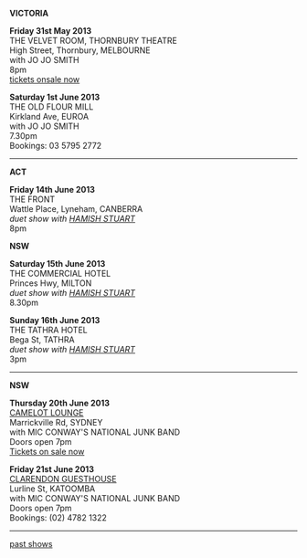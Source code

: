 **VICTORIA**      

**Friday 31st May 2013**   
THE VELVET ROOM, THORNBURY THEATRE     
High Street, Thornbury, MELBOURNE  
with JO JO SMITH   
8pm  
[tickets onsale now][118]              

**Saturday 1st June 2013**   
THE OLD FLOUR MILL       
Kirkland Ave, EUROA    
with JO JO SMITH   
7.30pm  
Bookings: 03 5795 2772  

* * * * *     

**ACT**
      
**Friday 14th June 2013**  
THE FRONT    
Wattle Place, Lyneham, CANBERRA    
*duet show with [HAMISH STUART][97]*      
8pm     

**NSW**

**Saturday 15th June 2013**  
THE COMMERCIAL HOTEL    
Princes Hwy, MILTON    
*duet show with [HAMISH STUART][97]*      
8.30pm     

**Sunday 16th June 2013**  
THE TATHRA HOTEL    
Bega St, TATHRA    
*duet show with [HAMISH STUART][97]*      
3pm     

* * * * *      

**NSW** 

**Thursday 20th June 2013**  
[CAMELOT LOUNGE][90]        
Marrickville Rd, SYDNEY      
with MIC CONWAY'S NATIONAL JUNK BAND        
Doors open 7pm   
[Tickets on sale now][122.1]       

**Friday 21st June 2013**  
[CLARENDON GUESTHOUSE][91]        
Lurline St, KATOOMBA        
with MIC CONWAY'S NATIONAL JUNK BAND        
Doors open 7pm   
Bookings: (02) 4782 1322 

* * * * *    

[past shows][archive]

[archive]: ?p=shows/archive/

[50]: http://northcotesocialclub.com/
[3.2]: http://www.thebasement.com.au/
[81]: http://www.pietabrown.com
[88]: http://www.facebook.com/pages/Beetle-Bar/125772420775772
[89]: http://www.royalexchangenewcastle.com.au/
[90]: http://www.camelotlounge.com/
[90.1]: http://www.trybooking.com/RWU
[91]: http://www.clarendonguesthouse.com.au/
[93]: http://www.caravanmusic.com.au
[94]: http://wheatsheafhotel.com.au/gigs
[95]: http://www.bellaunion.com.au
[96]: http://www.jojosmithsoul.com/
[96.1]: http://www.myspace.com/sweetjeanmusic
[96.2]: http://www.myspace.com/jimdowling
[96.3]: http://www.ilonaharker.com
[96.4]: http://www.mardilumsden.com
[96.5]: http://www.theyearlings.net
[96.6]: http://www.theelliscollective.com
[96.7]: http://www.triplejunearthed.com/birdsandbelles
[96.8]: http://www.myspace.com/denhanrahan
[97]: http://www.hamishstuart.net/fr_home.cfm
[98]: http://venue505.com/
[99]: http://www.corinbank.com/
[99.1]: http://www.portfairyfolkfestival.com/
[100]: http://www.tamarvalleyfolkfestival.com/Home.html
[101]: http://www.bigtix.com.au/ProductDetails.aspx?productID=2083
[104]: http://www.carnivalofsuburbia.com
[105]: http://www.bellaunion.com.au/ticketing/show_535/
[106]: http://www.caravanmusic.com.au/gigs/pieta-brown/
[107]: http://www.trybooking.com/BCUB
[108]: http://www.moshtix.com.au/event.aspx?id=54131&ref=pietabrownpolishclub
[109]: http://www.starcourttheatre.com.au/shows
[110]: http://www.lonewolfpromotions.com/
[111]: http://thethornburytheatre.com/
[111.1]: http://thornburytheatre.oztix.com.au/default.aspx?Event=27515
[112]: http://www.mattwalker.com.au/
[112.1]: http://www.pbsfm.org.au/node/19074
[113]: http://thethornburytheatre.com/event/girl-interpreted-2012-feat-lucie-thorne-mojo-juju-georgia-fields-tracy-mcneil/
[114]: http://www.thetoffintown.com/shows/
[114.1]: http://noteslive.oztix.com.au/default.aspx?Event=29546
[114.2]: http://www.noteslive.net.au
[115]: http://www.cas.org.au
[115.1]: http://www.heritagehotel.com.au/
[116]: http://mullummusic.com/
[117]: http://www.candelovillagefestival.org
[118]: http://thethornburytheatre.com/event/lucie-thorne-plus-special-guest-jo-jo-smith-2/
[119]: http://www.singinggallery.com.au/coming%20events.htm
[120]: http://seversondells.com/programs-2/
[122.1]: http://www.stickytickets.com.au/11638/mic_conways_national_junk_band__lucie_thorne_%40_camelot_lounge.aspx
